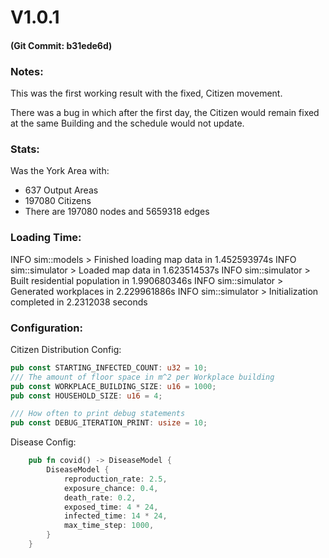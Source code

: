 # V1.0.1

#### (Git Commit: b31ede6d)

### Notes:

This was the first working result with the fixed, Citizen movement.

There was a bug in which after the first day, the Citizen would remain fixed at the same Building and the schedule would
not update.

### Stats:

Was the York Area with:

* 637 Output Areas
* 197080 Citizens
* There are 197080 nodes and 5659318 edges

### Loading Time:

INFO sim::models    > Finished loading map data in 1.452593974s INFO sim::simulator > Loaded map data in 1.623514537s
INFO sim::simulator > Built residential population in 1.990680346s INFO sim::simulator > Generated workplaces in
2.229961886s INFO sim::simulator > Initialization completed in 2.2312038 seconds

### Configuration:

Citizen Distribution Config:

```rust
pub const STARTING_INFECTED_COUNT: u32 = 10;
/// The amount of floor space in m^2 per Workplace building
pub const WORKPLACE_BUILDING_SIZE: u16 = 1000;
pub const HOUSEHOLD_SIZE: u16 = 4;

/// How often to print debug statements
pub const DEBUG_ITERATION_PRINT: usize = 10;
```

Disease Config:

```rust
    pub fn covid() -> DiseaseModel {
        DiseaseModel {
            reproduction_rate: 2.5,
            exposure_chance: 0.4,
            death_rate: 0.2,
            exposed_time: 4 * 24,
            infected_time: 14 * 24,
            max_time_step: 1000,
        }
    }
```